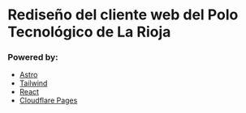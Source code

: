 # Rediseño del cliente web del Polo Tecnológico de La Rioja

### Powered by:

-   [Astro](https://astro.build/)
-   [Tailwind](https://tailwindcss.com/)
-   [React](https://react.dev/)
-   [Cloudflare Pages](https://pages.cloudflare.com/)
